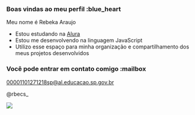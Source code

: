 ### Boas vindas ao meu perfil :blue_heart

Meu nome é Rebeka Araujo

- Estou estudando na [Alura](https://www.alura.com.br)
- Estou me desenvolvendo na linguagem JavaScript
- Utilizo esse espaço para minha organização e compartilhamento dos meus projetos desenvolvidos

### Você pode entrar em contato comigo :mailbox

00001101271218sp@al.educacao.sp.gov.br

@rbecs_

![](https://tenor.com/pt-BR/view/kevin-hart-stare-blink-really-you-serious-gif-7356251)
